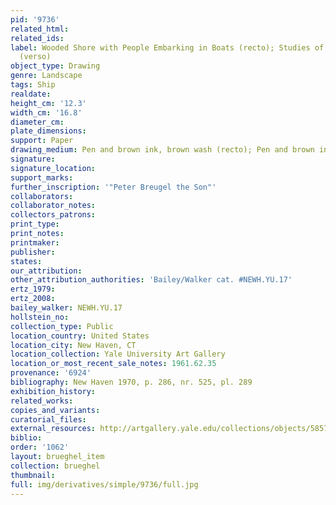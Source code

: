 ```yaml
---
pid: '9736'
related_html: 
related_ids: 
label: Wooded Shore with People Embarking in Boats (recto); Studies of People in Boats
  (verso)
object_type: Drawing
genre: Landscape
tags: Ship
realdate: 
height_cm: '12.3'
width_cm: '16.8'
diameter_cm: 
plate_dimensions: 
support: Paper
drawing_medium: Pen and brown ink, brown wash (recto); Pen and brown ink (verso)
signature: 
signature_location: 
support_marks: 
further_inscription: '"Peter Breugel the Son"'
collaborators: 
collaborator_notes: 
collectors_patrons: 
print_type: 
print_notes: 
printmaker: 
publisher: 
states: 
our_attribution: 
other_attribution_authorities: 'Bailey/Walker cat. #NEWH.YU.17'
ertz_1979: 
ertz_2008: 
bailey_walker: NEWH.YU.17
hollstein_no: 
collection_type: Public
location_country: United States
location_city: New Haven, CT
location_collection: Yale University Art Gallery
location_or_most_recent_sale_notes: 1961.62.35
provenance: '6924'
bibliography: New Haven 1970, p. 286, nr. 525, pl. 289
exhibition_history: 
related_works: 
copies_and_variants: 
curatorial_files: 
external_resources: http://artgallery.yale.edu/collections/objects/58577
biblio: 
order: '1062'
layout: brueghel_item
collection: brueghel
thumbnail: 
full: img/derivatives/simple/9736/full.jpg
---
```

